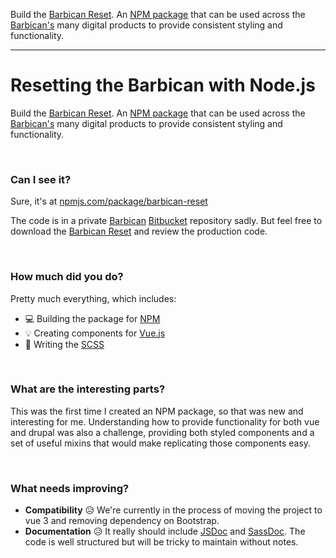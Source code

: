 Build the [Barbican Reset](https://www.npmjs.com/package/barbican-reset). An [NPM package](https://docs.npmjs.com/about-packages-and-modules) that can be used across the [Barbican's](https://barbican.org.uk) many digital products to provide consistent styling and functionality.

---

# Resetting the Barbican with Node.js

Build the [Barbican Reset](https://www.npmjs.com/package/barbican-reset). An [NPM package](https://docs.npmjs.com/about-packages-and-modules) that can be used across the [Barbican's](https://barbican.org.uk) many digital products to provide consistent styling and functionality.

<br>

### Can I see it?

Sure, it's at [npmjs.com/package/barbican-reset](https://www.npmjs.com/package/barbican-reset)

The code is in a private [Barbican](https://barbican.org.uk) [Bitbucket](https://bitbucket.org) repository sadly. But feel free to download the [Barbican Reset](https://www.npmjs.com/package/barbican-reset) and review the production code.

<br>

### How much did you do?

Pretty much everything, which includes:

- 💻 Building the package for [NPM](https://www.npmjs.com/)
- 💡 Creating components for [Vue.js](https://vuejs.org)
- 📝 Writing the [SCSS](https://sass-lang.com)

<br>

### What are the interesting parts?

This was the first time I created an NPM package, so that was new and interesting for me. Understanding how to provide functionality for both vue and drupal was also a challenge, providing both styled components and a set of useful mixins that would make replicating those components easy.

<br>

### What needs improving?

- **Compatibility** 😥 We're currently in the process of moving the project to vue 3 and removing dependency on Bootstrap.
- **Documentation** 😥 It really should include [JSDoc](https://jsdoc.app) and [SassDoc](https://sassdoc.com). The code is well structured but will be tricky to maintain without notes.
